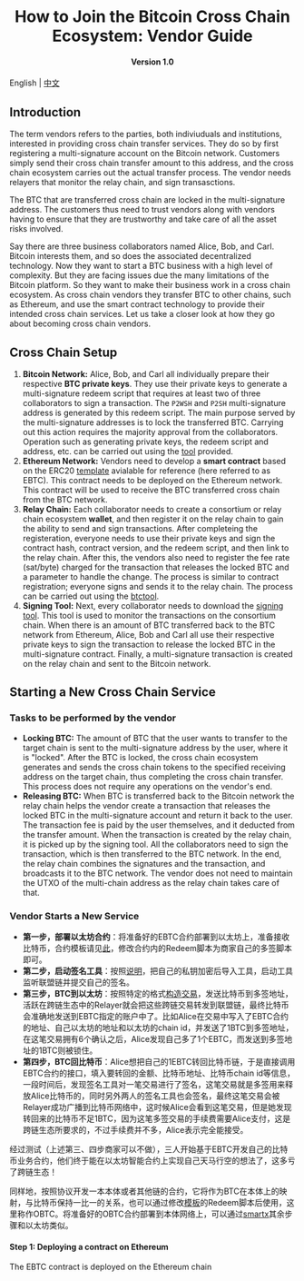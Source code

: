 <h1 align="center">How to Join the Bitcoin Cross Chain Ecosystem: Vendor Guide</h1>
<h4 align="center">Version 1.0 </h4>

English | [中文](https://github.com/ontio/cross-chain/blob/master/btc/How_to_Join_the_Bitcoin_Cross-Chain_Ecosystem-Merchant_Guide_CN.md)

## Introduction

The term vendors refers to the parties, both indiviuduals and institutions, interested in providing cross chain transfer services. They do so by first registering a multi-signature account on the Bitcoin network. Customers simply send their cross chain transfer amount to this address, and the cross chain ecosystem carries out the actual transfer process. The vendor needs relayers that monitor the relay chain, and sign transasctions.

The BTC that are transferred cross chain are locked in the multi-signature address. The customers thus need to trust vendors along with vendors having to ensure that they are trustworthy and take care of all the asset risks involved.

Say there are three business collaborators named Alice, Bob, and Carl. Bitcoin interests them, and so does the associated decentralized technology. Now they want to start a BTC business with a high level of complexity. But they are facing issues due the many limitations of the Bitcoin platform. So they want to make their business work in a cross chain ecosystem. As cross chain vendors they transfer BTC to other chains, such as Ethereum, and use the smart contract technology to provide their intended cross chain services. Let us take a closer look at how they go about becoming cross chain vendors.

## Cross Chain Setup

1. **Bitcoin Network:** Alice, Bob, and Carl all individually prepare their respective **BTC private keys**. They use their private keys to generate a multi-signature redeem script that requires at least two of three collaborators to sign a transaction. The `P2WSH` and `P2SH` multi-signature address is generated by this redeem script. The main purpose served by the multi-signature addresses is to lock the transferred BTC. Carrying out this action requires the majority approval from the collaborators. Operation such as generating private keys, the redeem script and address, etc. can be carried out using the [tool](https://github.com/ontio/cross-chain/blob/master/btc/redeem_tool_guide.md) provided.
2. **Ethereum Network:** Vendors need to develop a **smart contract** based on the ERC20 [template]() avialable for reference (here referred to as EBTC). This contract needs to be deployed on the Ethereum network. This contract will be used to receive the BTC transferred cross chain from the BTC network.
3. **Relay Chain:** Each collaborator needs to create a consortium or relay chain ecosystem **wallet**, and then register it on the relay chain to gain the ability to send and sign transactions. After completeing the registeration, everyone needs to use their private keys and sign the contract hash, contract version, and the redeem script, and then link to the relay chain. After this, the vendors also need to register the fee rate (sat/byte) charged for the transaction that releases the locked BTC and a parameter to handle the change. The process is similar to contract registration; everyone signs and sends it to the relay chain. The process can be carried out using the [btctool](https://github.com/ontio/cross-chain/blob/master/btc/cross-chain_transaction_construction_tool_user_manual.md).
4. **Signing Tool:** Next, every collaborator needs to download the [signing tool](https://github.com/ontio/cross-chain/blob/master/btc/redeem_tool_guide.md). This tool is used to monitor the transactions on the consortium chain. When there is an amount of BTC transferred back to the BTC network from Ethereum, Alice, Bob and Carl all use their respective private keys to sign the transaction to release the locked BTC in the multi-signature contract. Finally, a multi-signature transaction is created on the relay chain and sent to the Bitcoin network.

## Starting a New Cross Chain Service

### Tasks to be performed by the vendor

- **Locking BTC:** The amount of BTC that the user wants to transfer to the target chain is sent to the multi-signature address by the user, where it is "locked". After the BTC is locked, the cross chain ecosystem generates and sends the cross chain tokens to the specified receiving address on the target chain, thus completing the cross chain transfer. This process does not require any operations on the vendor's end.
- **Releasing BTC:** When BTC is transferred back to the Bitcoin network the relay chain helps the vendor create a transaction that releases the locked BTC in the multi-signature account and return it back to the user. The transaction fee is paid by the user themselves, and it deducted from the transfer amount. When the transaction is created by the relay chain, it is picked up by the signing tool. All the collaborators need to sign the transaction, which is then transferred to the BTC network. In the end, the relay chain combines the signatures and the transaction, and broadcasts it to the BTC network. The vendor does not need to maintain the UTXO of the multi-chain address as the relay chain takes care of that.

### Vendor Starts a New Service

- **第一步，部署以太坊合约**：将准备好的EBTC合约部署到以太坊上，准备接收比特币，合约模板请见[此]()，修改合约内的Redeem脚本为商家自己的多签脚本即可。
- **第二步，启动签名工具**：按照[说明](https://github.com/zouxyan/cross-chain/blob/master/btc/redeem_tool_guide.md)，把自己的私钥加密后导入工具，启动工具监听联盟链并提交自己的签名。
- **第三步，BTC到以太坊**：按照特定的格式[构造交易](https://github.com/ontio/cross-chain/blob/master/btc/cross-chain_transaction_construction_tool_user_manual.md)，发送比特币到多签地址，活跃在跨链生态中的Relayer就会把这些跨链交易转发到联盟链，最终比特币会准确地发送到EBTC指定的账户中了。比如Alice在交易中写入了EBTC合约的地址、自己以太坊的地址和以太坊的chain id，并发送了1BTC到多签地址，在这笔交易拥有6个确认之后，Alice发现自己多了1个EBTC，而发送到多签地址的1BTC则被锁住。
- **第四步，BTC回比特币**：Alice想把自己的1EBTC转回比特币链，于是直接调用EBTC合约的接口，填入要转回的金额、比特币地址、比特币chain id等信息，一段时间后，发现签名工具对一笔交易进行了签名，这笔交易就是多签用来释放Alice比特币的，同时另外两人的签名工具也会签名，最终这笔交易会被Relayer成功广播到比特币网络中，这时候Alice会看到这笔交易，但是她发现转回来的比特币不足1BTC，因为这笔多签交易的手续费需要Alice支付，这是跨链生态所要求的，不过手续费并不多，Alice表示完全能接受。

经过测试（上述第三、四步商家可以不做），三人开始基于EBTC开发自己的比特币业务合约，他们终于能在以太坊智能合约上实现自己天马行空的想法了，这多亏了跨链生态！

同样地，按照协议开发一本本体或者其他链的合约，它将作为BTC在本体上的映射，与比特币保持一比一的关系，也可以通过修改[模板]()的Redeem脚本后使用，这里称作OBTC。将准备好的OBTC合约部署到本体网络上，可以通过[smartx](https://smartx.ont.io/)其余步骤和以太坊类似。

#### Step 1: Deploying a contract on Ethereum

The EBTC contract is deployed on the Ethereum chain